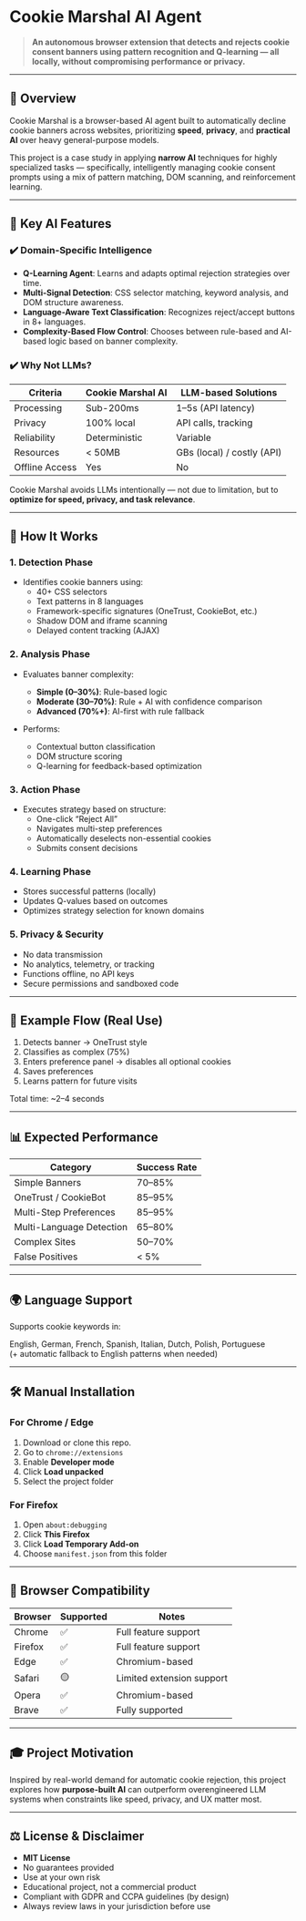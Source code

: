 # Cookie Marshal AI Agent

> **An autonomous browser extension that detects and rejects cookie consent banners using pattern recognition and Q-learning — all locally, without compromising performance or privacy.**

---

## 🚀 Overview

Cookie Marshal is a browser-based AI agent built to automatically decline cookie banners across websites, prioritizing **speed**, **privacy**, and **practical AI** over heavy general-purpose models.

This project is a case study in applying **narrow AI** techniques for highly specialized tasks — specifically, intelligently managing cookie consent prompts using a mix of pattern matching, DOM scanning, and reinforcement learning.

---

## 🧠 Key AI Features

### ✔️ Domain-Specific Intelligence

- **Q-Learning Agent**: Learns and adapts optimal rejection strategies over time.
- **Multi-Signal Detection**: CSS selector matching, keyword analysis, and DOM structure awareness.
- **Language-Aware Text Classification**: Recognizes reject/accept buttons in 8+ languages.
- **Complexity-Based Flow Control**: Chooses between rule-based and AI-based logic based on banner complexity.

### ✔️ Why Not LLMs?

| Criteria       | Cookie Marshal AI | LLM-based Solutions |
|----------------|-------------------|----------------------|
| Processing     | Sub-200ms         | 1–5s (API latency)   |
| Privacy        | 100% local        | API calls, tracking  |
| Reliability    | Deterministic     | Variable             |
| Resources      | < 50MB            | GBs (local) / costly (API) |
| Offline Access | Yes               | No                   |

Cookie Marshal avoids LLMs intentionally — not due to limitation, but to **optimize for speed, privacy, and task relevance**.

---

## 🔧 How It Works

### 1. **Detection Phase**

- Identifies cookie banners using:
  - 40+ CSS selectors
  - Text patterns in 8 languages
  - Framework-specific signatures (OneTrust, CookieBot, etc.)
  - Shadow DOM and iframe scanning
  - Delayed content tracking (AJAX)

### 2. **Analysis Phase**

- Evaluates banner complexity:
  - **Simple (0–30%)**: Rule-based logic
  - **Moderate (30–70%)**: Rule + AI with confidence comparison
  - **Advanced (70%+)**: AI-first with rule fallback

- Performs:
  - Contextual button classification
  - DOM structure scoring
  - Q-learning for feedback-based optimization

### 3. **Action Phase**

- Executes strategy based on structure:
  - One-click “Reject All”
  - Navigates multi-step preferences
  - Automatically deselects non-essential cookies
  - Submits consent decisions

### 4. **Learning Phase**

- Stores successful patterns (locally)
- Updates Q-values based on outcomes
- Optimizes strategy selection for known domains

### 5. **Privacy & Security**

- No data transmission
- No analytics, telemetry, or tracking
- Functions offline, no API keys
- Secure permissions and sandboxed code

---

## 🧪 Example Flow (Real Use)

1. Detects banner → OneTrust style
2. Classifies as complex (75%)
3. Enters preference panel → disables all optional cookies
4. Saves preferences
5. Learns pattern for future visits

Total time: ~2–4 seconds

---

## 📊 Expected Performance

| Category                  | Success Rate |
|---------------------------|--------------|
| Simple Banners            | 70–85%       |
| OneTrust / CookieBot      | 85–95%       |
| Multi-Step Preferences    | 85–95%       |
| Multi-Language Detection  | 65–80%       |
| Complex Sites             | 50–70%       |
| False Positives           | < 5%         |

---

## 🌍 Language Support

Supports cookie keywords in:

English, German, French, Spanish, Italian, Dutch, Polish, Portuguese  
(+ automatic fallback to English patterns when needed)

---

## 🛠️ Manual Installation

### For Chrome / Edge

1. Download or clone this repo.
2. Go to `chrome://extensions`
3. Enable **Developer mode**
4. Click **Load unpacked**
5. Select the project folder

### For Firefox

1. Open `about:debugging`
2. Click **This Firefox**
3. Click **Load Temporary Add-on**
4. Choose `manifest.json` from this folder

---

## 🔐 Browser Compatibility

| Browser   | Supported | Notes                        |
|-----------|-----------|------------------------------|
| Chrome    | ✅         | Full feature support         |
| Firefox   | ✅         | Full feature support         |
| Edge      | ✅         | Chromium-based               |
| Safari    | 🟡         | Limited extension support    |
| Opera     | ✅         | Chromium-based               |
| Brave     | ✅         | Fully supported              |

---

## 🎓 Project Motivation

Inspired by real-world demand for automatic cookie rejection, this project explores how **purpose-built AI** can outperform overengineered LLM systems when constraints like speed, privacy, and UX matter most.

---

## ⚖️ License & Disclaimer

- **MIT License**
- No guarantees provided
- Use at your own risk
- Educational project, not a commercial product
- Compliant with GDPR and CCPA guidelines (by design)
- Always review laws in your jurisdiction before use
